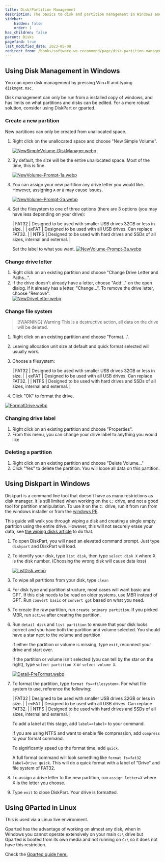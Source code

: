```yaml
---
title: Disk/Partition Management
description: The basics to disk and partition management in Windows and Linux
sidebar:
    hidden: false
    order: 1
has_children: false
parent: Disks
pagefind: true
last_modified_date: 2023-05-08
redirect_from: /books/software-we-recommend/page/disk-partition-management
---
```


## Using Disk Management in Windows
You can open disk management by pressing Win+R and typing `diskmgmt.msc`.

Disk management can only be run from a installed copy of windows, and has limits on what partitions and disks can be edited. For a more robust solution, consider using DiskPart or gparted.

### Create a new partition
New partitions can only be created from unallocated space.

1. Right click on the unallocated space and choose "New Simple Volume".

    [![NewSimpleVolume-DiskManager.webp](../../../assets/disk-management/newsimplevolume-diskmanager.webp)](../../../assets/disk-management/newsimplevolume-diskmanager.webp)

2. By default, the size will be the entire unallocated space. Most of the time, this is fine.

    [![NewVolume-Prompt-1a.webp](../../../assets/disk-management/newvolume-prompt-1a.webp)](../../../assets/disk-management/newvolume-prompt-1a.webp)

3. You can assign your new partition any drive letter you would like. However, assigning `A` or `B` may cause issues.

    [![NewVolume-Prompt-2a.webp](../../../assets/disk-management/newvolume-prompt-2a.webp)](../../../assets/disk-management/newvolume-prompt-2a.webp)

4. Set the filesystem to one of three options (there are 3 options (you may have less depending on your drive):

    | FAT32 | Designed to be used with smaller USB drives 32GB or less in size. |
    | exFAT | Designed to be used with all USB drives. Can replace FAT32. |
    | NTFS | Designed to be used with hard drives and SSDs of all sizes, internal and external. |

    Set the label to what you want.
    [![NewVolume-Prompt-3a.webp](../../../assets/disk-management/newvolume-prompt-3a.webp)](../../../assets/disk-management/newvolume-prompt-3a.webp)

### Change drive letter
1. Right click on an existing partition and choose "Change Drive Letter and Paths...".
2. If the drive doesn't already have a letter, choose "Add..." on the open dialog. If it already has a letter, "Change...". To remove the drive letter, choose "Remove".  
    [![NewDriveLetter.webp](../../../assets/disk-management/newdriveletter.webp)](../../../assets/disk-management/newdriveletter.webp)

### Change file system
> [!WARNING] Warning
> This is a destructive action, all data on the drive will be deleted.

1. Right click on an existing partition and choose "Format...".
2. Leaving allocation unit size at default and quick format selected will usually work.
3. Choose a filesystem:

    | FAT32 | Designed to be used with smaller USB drives 32GB or less in size. |
    | exFAT | Designed to be used with all USB drives. Can replace FAT32. |
    | NTFS | Designed to be used with hard drives and SSDs of all sizes, internal and external. |

4. Click "OK" to format the drive.

[![FormatDrive.webp](../../../assets/disk-management/formatdrive.webp)](../../../assets/disk-management/formatdrive.webp)

### Changing drive label
1. Right click on an existing partition and choose "Properties".
2. From this menu, you can change your drive label to anything you would like

### Deleting a partition
1. Right click on an existing partition and choose "Delete Volume..."
2. Click "Yes" to delete the partition. You will loose all data on this partition.

## Using Diskpart in Windows
Diskpart is a command line tool that doesn't have as many restrictions as disk manager. It is still limited when working on the `C:` drive, and not a good tool for partition manipulation. To use it on the `C:` drive, run it from run from the windows installer or from the [windows PE](/docs/LiveSessions/windows-live-session).

This guide will walk you through wiping a disk and creating a single empty partition using the entire drive. However, this will not securely erase your data, see [the wiping disks article](/docs/LiveSessions/linux/linux-wipe-disks) to do that.

1. To open DiskPart, you will need an elevated command prompt. Just type `diskpart` and DiskPart will load.
2. To identify your disk, type `list disk`, then type `select disk X` where X is the disk number. (Choosing the wrong disk will cause data loss)

    [![ListDisk.webp](../../../assets/disk-management/listdisk.webp)](../../../assets/disk-management/listdisk.webp)

3. To wipe all partitions from your disk, type `clean`
4. For disk type and partition structure, most cases will want basic and GPT. If this disk needs to be read on older systems, use MBR instead of GPT. Run `convert basic` or `convert gpt` based on what you need.
5. To create the raw partition, run `create primary partition`. If you picked MBR, run `active` after creating the partition.
6. Run `detail disk` and `list partition` to ensure that your disk looks correct and you have both the partition and volume selected. You should have a star next to the volume and partition.

    If either the partition or volume is missing, type `exit`, reconnect your drive and start over.

    If the partition or volume isn't selected (you can tell by the star on the right), type `select partition X` or `select volume X`.

    [![Detail-PreFormat.webp](../../../assets/disk-management/detail-preformat.webp)](../../../assets/disk-management/detail-preformat.webp)

7. To format the partition, type `format fs=<filesystem>`. For what file system to use, reference the following:

    | FAT32 | Designed to be used with smaller USB drives 32GB or less in size. |
    | exFAT | Designed to be used with all USB drives. Can replace FAT32. |
    | NTFS | Designed to be used with hard drives and SSDs of all sizes, internal and external. |

    To add a label at this stage, add `label=<label>` to your command.

    If you are using NTFS and want to enable file compression, add `compress` to your format command.

    To significantly speed up the format time, add `quick`.

    A full format command will look something like `format fs=fat32 label=Drive quick`. This will do a quick format with a label of "Drive" and file system of FAT32.

8. To assign a drive letter to the new partition, run `assign letter=X` where X is the letter you choose.
9. Type `exit` to close DiskPart. Your drive is formatted.

## Using GParted in Linux
This is used via a Linux live environment. 

Gparted has the advantage of working on almost any disk, when in Windows you cannot operate extensively on your main `C:\` drive but Gparted is booted from its own media and not running on `C:\` so it does not have this restriction. 

Check the [Gparted guide here.](/docs/disks/gparted)
